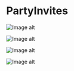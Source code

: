 # PartyInvites
![Image alt](https://github.com/OlehStelmakh/PartyInvites/blob/master/ShopOnline/MainPage.png)

![Image alt](https://github.com/OlehStelmakh/PartyInvites/blob/master/ShopOnline/RsvpForm.png)

![Image alt](https://github.com/OlehStelmakh/PartyInvites/blob/master/ShopOnline/Thanks.png)

![Image alt](https://github.com/OlehStelmakh/PartyInvites/blob/master/ShopOnline/List.png)
